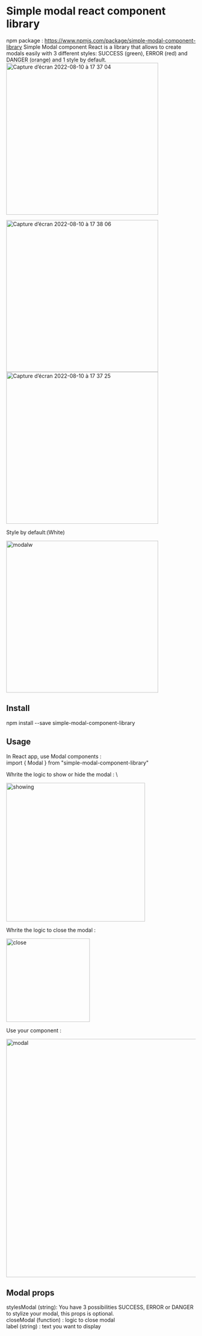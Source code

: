 # Simple modal react component library
npm package : https://www.npmjs.com/package/simple-modal-component-library
Simple Modal component React is a library that allows to create modals easily with 3 different styles: SUCCESS (green), ERROR (red) and DANGER (orange) and 1 style by default.
<img width="404" alt="Capture d’écran 2022-08-10 à 17 37 04" src="https://user-images.githubusercontent.com/46504445/183973294-4ac13548-b88a-430f-a609-33fa0754c02b.png">

<img width="404" alt="Capture d’écran 2022-08-10 à 17 38 06" src="https://user-images.githubusercontent.com/46504445/183973328-788ee7e6-c53a-4d65-bfc3-8e0685dab10a.png">

<img width="404" alt="Capture d’écran 2022-08-10 à 17 37 25" src="https://user-images.githubusercontent.com/46504445/183973343-ab529d80-4454-40c0-8202-23e7e763df1b.png">

 Style by default:(White)
 
<img width="404" alt="modalw" src="https://user-images.githubusercontent.com/46504445/183973373-4c7fcb79-e925-40c5-94b9-8265585a1a49.png">


## Install
npm install --save simple-modal-component-library 

## Usage

In React app, use Modal components : \
import  { Modal } from "simple-modal-component-library"

Whrite the logic to show or hide the modal : \ 



<img width="369" alt="showing" src="https://user-images.githubusercontent.com/46504445/183973475-7b87d5a3-bbd3-435b-9c93-ed88e197040d.png">

 

 Whrite the logic to close the modal : 



  <img width="222" alt="close" src="https://user-images.githubusercontent.com/46504445/183973500-be8f43e0-d19b-4e1f-9cc1-7c481495614c.png">


 Use your component :  



<img width="634" alt="modal" src="https://user-images.githubusercontent.com/46504445/183973521-9479cf2a-afad-41f8-9191-5e368c7770c6.png">

 ## Modal props 
 stylesModal (string): You have 3 possibilities SUCCESS, ERROR or DANGER to stylize  your modal, this props is optional. \
 closeModal (function) : logic to close modal \
 label (string) : text you want to display 





